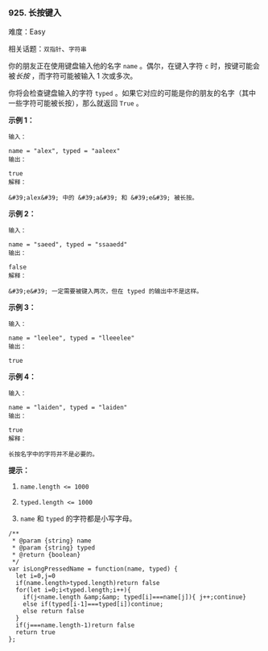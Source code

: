 ### 925. 长按键入

难度：Easy

相关话题：`双指针`、`字符串`

你的朋友正在使用键盘输入他的名字 `name` 。偶尔，在键入字符 `c` 时，按键可能会被*长按* ，而字符可能被输入 1 次或多次。



你将会检查键盘输入的字符 `typed` 。如果它对应的可能是你的朋友的名字（其中一些字符可能被长按），那么就返回 `True` 。







**示例 1：** 



```
输入：

name = "alex", typed = "aaleex"
输出：

true
解释：

&#39;alex&#39; 中的 &#39;a&#39; 和 &#39;e&#39; 被长按。
```


**示例 2：** 



```
输入：

name = "saeed", typed = "ssaaedd"
输出：

false
解释：

&#39;e&#39; 一定需要被键入两次，但在 typed 的输出中不是这样。
```


**示例 3：** 



```
输入：

name = "leelee", typed = "lleeelee"
输出：

true
```


**示例 4：** 



```
输入：

name = "laiden", typed = "laiden"
输出：

true
解释：

长按名字中的字符并不是必要的。
```






**提示：** 




1.  `name.length <= 1000` 

2.  `typed.length <= 1000` 

3.  `name`  和 `typed` 的字符都是小写字母。












```
/**
 * @param {string} name
 * @param {string} typed
 * @return {boolean}
 */
var isLongPressedName = function(name, typed) {
  let i=0,j=0
  if(name.length>typed.length)return false
  for(let i=0;i<typed.length;i++){
    if(j<name.length &amp;&amp; typed[i]===name[j]){ j++;continue}
    else if(typed[i-1]===typed[i])continue;
    else return false
  }
  if(j===name.length-1)return false
  return true
};
```

